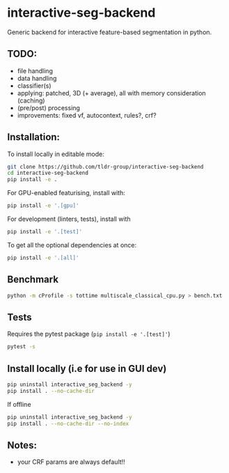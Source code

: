 # interactive-seg-backend
Generic backend for interactive feature-based segmentation in python.

## TODO:
- file handling
- data handling
- classifier(s)
- applying: patched, 3D (+ average), all with memory consideration (caching)
- (pre/post) processing
- improvements: fixed vf, autocontext, rules?, crf?

## Installation:

To install locally in editable mode:
```bash
git clone https://github.com/tldr-group/interactive-seg-backend
cd interactive-seg-backend
pip install -e .
```

For GPU-enabled featurising, install with:
```bash
pip install -e '.[gpu]'
```

For development (linters, tests), install with
```bash
pip install -e '.[test]'
```

To get all the optional dependencies at once:
```bash
pip install -e '.[all]'
```

## Benchmark
```bash
python -m cProfile -s tottime multiscale_classical_cpu.py > bench.txt
```

## Tests

Requires the pytest package (`pip install -e '.[test]'`)
```bash
pytest -s
```



## Install locally (i.e for use in GUI dev)
```bash
pip uninstall interactive_seg_backend -y
pip install . --no-cache-dir
```

If offline
```bash
pip uninstall interactive_seg_backend -y
pip install . --no-cache-dir --no-index
```

## Notes:
- your CRF params are always default!!
